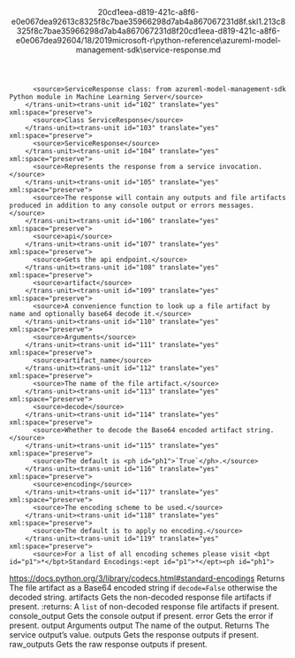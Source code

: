 <?xml version="1.0"?><xliff version="1.2" xmlns="urn:oasis:names:tc:xliff:document:1.2" xmlns:xsi="http://www.w3.org/2001/XMLSchema-instance" xsi:schemaLocation="urn:oasis:names:tc:xliff:document:1.2 xliff-core-1.2-transitional.xsd"><file datatype="xml" original="service-response.md" source-language="en-US" target-language="en-US"><header><tool tool-id="mdxliff" tool-name="mdxliff" tool-version="1.0-d1654b2" tool-company="Microsoft" /><xliffext:skl_file_name xmlns:xliffext="urn:microsoft:content:schema:xliffextensions">20cd1eea-d819-421c-a8f6-e0e067dea92613c8325f8c7bae35966298d7ab4a867067231d8f.skl</xliffext:skl_file_name><xliffext:version xmlns:xliffext="urn:microsoft:content:schema:xliffextensions">1.2</xliffext:version><xliffext:ms.openlocfilehash xmlns:xliffext="urn:microsoft:content:schema:xliffextensions">13c8325f8c7bae35966298d7ab4a867067231d8f</xliffext:ms.openlocfilehash><xliffext:ms.sourcegitcommit xmlns:xliffext="urn:microsoft:content:schema:xliffextensions">20cd1eea-d819-421c-a8f6-e0e067dea926</xliffext:ms.sourcegitcommit><xliffext:ms.lasthandoff xmlns:xliffext="urn:microsoft:content:schema:xliffextensions">04/18/2019</xliffext:ms.lasthandoff><xliffext:ms.openlocfilepath xmlns:xliffext="urn:microsoft:content:schema:xliffextensions">microsoft-r\python-reference\azureml-model-management-sdk\service-response.md</xliffext:ms.openlocfilepath></header><body><group id="content" extype="content"><trans-unit id="101" translate="yes" xml:space="preserve" restype="x-metadata">
          <source>ServiceResponse class: from azureml-model-management-sdk Python module in Machine Learning Server</source>
        </trans-unit><trans-unit id="102" translate="yes" xml:space="preserve">
          <source>Class ServiceResponse</source>
        </trans-unit><trans-unit id="103" translate="yes" xml:space="preserve">
          <source>ServiceResponse</source>
        </trans-unit><trans-unit id="104" translate="yes" xml:space="preserve">
          <source>Represents the response from a service invocation.</source>
        </trans-unit><trans-unit id="105" translate="yes" xml:space="preserve">
          <source>The response will contain any outputs and file artifacts produced in addition to any console output or errors messages.</source>
        </trans-unit><trans-unit id="106" translate="yes" xml:space="preserve">
          <source>api</source>
        </trans-unit><trans-unit id="107" translate="yes" xml:space="preserve">
          <source>Gets the api endpoint.</source>
        </trans-unit><trans-unit id="108" translate="yes" xml:space="preserve">
          <source>artifact</source>
        </trans-unit><trans-unit id="109" translate="yes" xml:space="preserve">
          <source>A convenience function to look up a file artifact by name and optionally base64 decode it.</source>
        </trans-unit><trans-unit id="110" translate="yes" xml:space="preserve">
          <source>Arguments</source>
        </trans-unit><trans-unit id="111" translate="yes" xml:space="preserve">
          <source>artifact_name</source>
        </trans-unit><trans-unit id="112" translate="yes" xml:space="preserve">
          <source>The name of the file artifact.</source>
        </trans-unit><trans-unit id="113" translate="yes" xml:space="preserve">
          <source>decode</source>
        </trans-unit><trans-unit id="114" translate="yes" xml:space="preserve">
          <source>Whether to decode the Base64 encoded artifact string.</source>
        </trans-unit><trans-unit id="115" translate="yes" xml:space="preserve">
          <source>The default is <ph id="ph1">`True`</ph>.</source>
        </trans-unit><trans-unit id="116" translate="yes" xml:space="preserve">
          <source>encoding</source>
        </trans-unit><trans-unit id="117" translate="yes" xml:space="preserve">
          <source>The encoding scheme to be used.</source>
        </trans-unit><trans-unit id="118" translate="yes" xml:space="preserve">
          <source>The default is to apply no encoding.</source>
        </trans-unit><trans-unit id="119" translate="yes" xml:space="preserve">
          <source>For a list of all encoding schemes please visit <bpt id="p1">*</bpt>Standard Encodings:<ept id="p1">*</ept><ph id="ph1">
</ph><bpt id="p2">[</bpt><ph id="ph2">https://docs.python.org/3/library/codecs.html#standard-encodings</ph><ept id="p2">](https://docs.python.org/3/library/codecs.html#standard-encodings)</ept></source>
        </trans-unit><trans-unit id="120" translate="yes" xml:space="preserve">
          <source>Returns</source>
        </trans-unit><trans-unit id="121" translate="yes" xml:space="preserve">
          <source>The file artifact as a Base64 encoded string if <ph id="ph1">`decode=False`</ph> otherwise the decoded string.</source>
        </trans-unit><trans-unit id="122" translate="yes" xml:space="preserve">
          <source>artifacts</source>
        </trans-unit><trans-unit id="123" translate="yes" xml:space="preserve">
          <source>Gets the non-decoded response file artifacts if present.</source>
        </trans-unit><trans-unit id="124" translate="yes" xml:space="preserve">
          <source>:returns: A <ph id="ph1">`list`</ph> of non-decoded response file artifacts if present.</source>
        </trans-unit><trans-unit id="125" translate="yes" xml:space="preserve">
          <source>console_output</source>
        </trans-unit><trans-unit id="126" translate="yes" xml:space="preserve">
          <source>Gets the console output if present.</source>
        </trans-unit><trans-unit id="127" translate="yes" xml:space="preserve">
          <source>error</source>
        </trans-unit><trans-unit id="128" translate="yes" xml:space="preserve">
          <source>Gets the error if present.</source>
        </trans-unit><trans-unit id="129" translate="yes" xml:space="preserve">
          <source>output</source>
        </trans-unit><trans-unit id="130" translate="yes" xml:space="preserve">
          <source>Arguments</source>
        </trans-unit><trans-unit id="131" translate="yes" xml:space="preserve">
          <source>output</source>
        </trans-unit><trans-unit id="132" translate="yes" xml:space="preserve">
          <source>The name of the output.</source>
        </trans-unit><trans-unit id="133" translate="yes" xml:space="preserve">
          <source>Returns</source>
        </trans-unit><trans-unit id="134" translate="yes" xml:space="preserve">
          <source>The service output’s value.</source>
        </trans-unit><trans-unit id="135" translate="yes" xml:space="preserve">
          <source>outputs</source>
        </trans-unit><trans-unit id="136" translate="yes" xml:space="preserve">
          <source>Gets the response outputs if present.</source>
        </trans-unit><trans-unit id="137" translate="yes" xml:space="preserve">
          <source>raw_outputs</source>
        </trans-unit><trans-unit id="138" translate="yes" xml:space="preserve">
          <source>Gets the raw response outputs if present.</source>
        </trans-unit></group></body></file></xliff>